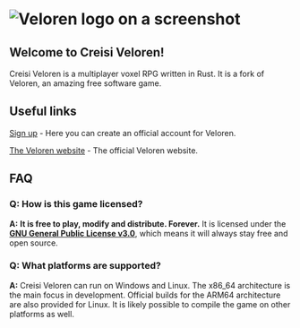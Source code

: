 # ![Veloren logo on a screenshot](https://cdn.discordapp.com/attachments/541307708146581519/712295605170602075/logo.png)

## Welcome to Creisi Veloren!

Creisi Veloren is a multiplayer voxel RPG written in Rust. It is a fork of Veloren, an amazing free software game.

## Useful links

[Sign up](https://veloren.net/account/) - Here you can create an official account for Veloren.

[The Veloren website](https://veloren.net/) - The official Veloren website.

## FAQ

### **Q:** How is this game licensed?

**A:** **It is free to play, modify and distribute. Forever.** It is licensed under the **[GNU General Public License v3.0](https://www.gnu.org/licenses/gpl-3.0-standalone.html)**, which means it will always stay free and open source.

### **Q:** What platforms are supported?

**A:** Creisi Veloren can run on Windows and Linux. The x86_64 architecture is the main focus in development. Official builds for the ARM64 architecture are also provided for Linux. It is likely possible to compile the game on other platforms as well.
